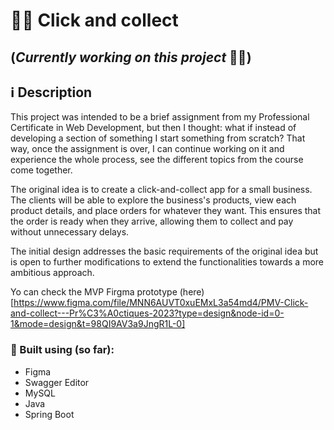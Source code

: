 # :doughnut::calling: Click and collect

## (*Currently working on this project* 🔧🔨)

## :information_source: Description
This project was intended to be a brief assignment from my Professional Certificate in Web Development, but then I thought: what if instead of developing a section of something I start something from scratch? That way, once the assignment is over, I can continue working on it and experience the whole process, see the different topics from the course come together.


The original idea is to create a click-and-collect app for a small business. The clients will be able to explore the business's products, view each product details, and place orders for whatever they want. This ensures that the order is ready when they arrive, allowing them to collect and pay without unnecessary delays.


The initial design addresses the basic requirements of the original idea but is open to further modifications to extend the functionalities towards a more ambitious approach.

Yo can check the MVP Firgma prototype (here)[https://www.figma.com/file/MNN6AUVT0xuEMxL3a54md4/PMV-Click-and-collect---Pr%C3%A0ctiques-2023?type=design&node-id=0-1&mode=design&t=98QI9AV3a9JngR1L-0]

### :dart: Built using (so far):
- Figma
- Swagger Editor
- MySQL
- Java
- Spring Boot


